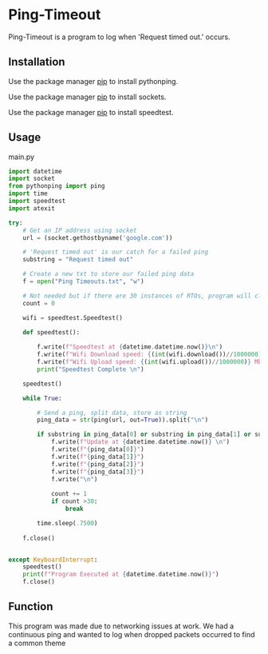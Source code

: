 # Ping-Timeout
Ping-Timeout is a program to log when 'Request timed out.' occurs.

## Installation
Use the package manager [pip](https://pypi.org/project/pythonping/) to install pythonping. <br />

Use the package manager [pip](https://pypi.org/project/sockets/) to install sockets. <br />

Use the package manager [pip](https://pypi.org/project/speedtest-cli//) to install speedtest. <br />


## Usage
main.py
```python
import datetime
import socket
from pythonping import ping
import time
import speedtest
import atexit

try:
    # Get an IP address using socket 
    url = (socket.gethostbyname('google.com'))

    # 'Request timed out' is our catch for a failed ping
    substring = "Request timed out"

    # Create a new txt to store our failed ping data
    f = open("Ping Timeouts.txt", "w")

    # Not needed but if there are 30 instances of RTOs, program will close
    count = 0

    wifi = speedtest.Speedtest()

    def speedtest():
        
        f.write(f"Speedtest at {datetime.datetime.now()}\n")
        f.write(f"Wifi Download speed: {(int(wifi.download())//1000000)} Mbps\n")
        f.write(f"Wifi Upload speed: {(int(wifi.upload())//1000000)} Mbps\n\n")
        print("Speedtest Complete \n")

    speedtest()

    while True:

        # Send a ping, split data, store as string
        ping_data = str(ping(url, out=True)).split("\n")

        if substring in ping_data[0] or substring in ping_data[1] or substring in ping_data[2] or substring in ping_data[3]:
            f.write(f"Update at {datetime.datetime.now()} \n")
            f.write(f"{ping_data[0]}")
            f.write(f"{ping_data[1]}")
            f.write(f"{ping_data[2]}")
            f.write(f"{ping_data[3]}")
            f.write("\n")
            
            count += 1
            if count >30:
                break

        time.sleep(.7500)
        
    f.close()


except KeyboardInterrupt:
    speedtest()
    print(f"Program Executed at {datetime.datetime.now()}")
    f.close()
```
## Function
This program was made due to networking issues at work. We had a continuous ping and wanted to log when dropped packets occurred to find a common theme
